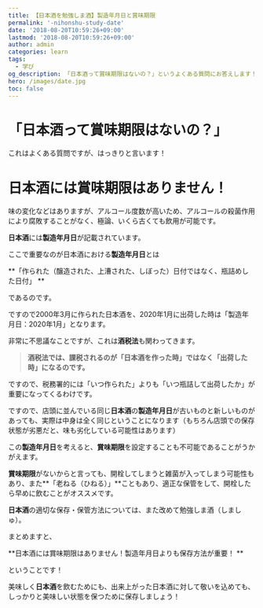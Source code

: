 ```yaml
---
title: 【日本酒を勉強しま酒】製造年月日と賞味期限
permalink: '-nihonshu-study-date'
date: '2018-08-20T10:59:26+09:00'
lastmod: '2018-08-20T10:59:26+09:00'
author: admin
categories: learn
tags:
  - 学び
og_description: 「日本酒って賞味期限はないの？」というよくある質問にお答えします！
hero: /images/date.jpg
toc: false
---
```

# **「日本酒って賞味期限はないの？」**

これはよくある質問ですが、はっきりと言います！

# **日本酒**には**賞味期限**はありません！

味の変化などはありますが、アルコール度数が高いため、アルコールの殺菌作用により腐敗することがなく、極論、いくら古くても飲用が可能です。

**日本酒**には**製造年月日**が記載されています。

ここで重要なのが日本酒における**製造年月日**とは

**「作られた（醸造された、上漕された、しぼった）日付ではなく、瓶詰めした日付」
**

であるのです。

ですので2000年3月に作られた日本酒を、2020年1月に出荷した時は「製造年月日：2020年1月」となります。

非常に不思議なことですが、これは**酒税法**も関わってきます。

> **酒税法では、課税されるのが「日本酒を作った時」ではなく「出荷した時」になるのです。**

ですので、税務署的には「いつ作られた」よりも「いつ瓶詰して出荷したか」が重要になってくるわけです。

ですので、店頭に並んでいる同じ**日本酒**の**製造年月日**が古いものと新しいものがあっても、実際は中身は全く同じということになります（もちろん店頭での保存状態が劣悪だと、味も劣化している可能性はあります）

この**製造年月日**を考えると、**賞味期限**を設定することも不可能であることがうかがえます。

**賞味期限**がないからと言っても、開栓してしまうと雑菌が入ってしまう可能性もあり、また**「老ねる（ひねる）」**こともあり、適正な保管をして、開栓したら早めに飲むことがオススメです。

**日本酒**の適切な保存・保管方法については、また改めて勉強しま酒（しましゅ）。

まとめますと、

**日本酒には賞味期限はありません！製造年月日よりも保存方法が重要！
**

ということです！

美味しく**日本酒**を飲むためにも、出来上がった日本酒に対して敬いを込めても、しっかりと美味しい状態を保つために保存しましょう！
